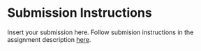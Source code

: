 # Submission Instructions

Insert your submission here. Follow submision instructions in the assignment description [here](../README.md).